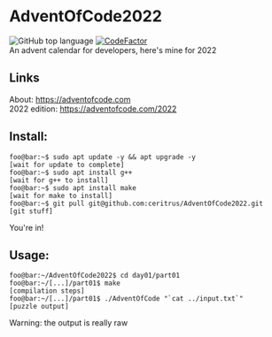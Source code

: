 # AdventOfCode2022
![GitHub top language](https://img.shields.io/github/languages/top/ceritrus/AdventOfCode2022)
[![CodeFactor](https://www.codefactor.io/repository/github/ceritrus/adventofcode2022/badge/main)](https://www.codefactor.io/repository/github/ceritrus/adventofcode2022/overview/main)\
An advent calendar for developers, here's mine for 2022

## Links
About: https://adventofcode.com \
2022 edition: https://adventofcode.com/2022

## Install:
```console
foo@bar:~$ sudo apt update -y && apt upgrade -y
[wait for update to complete]
foo@bar:~$ sudo apt install g++
[wait for g++ to install]
foo@bar:~$ sudo apt install make
[wait for make to install]
foo@bar:~$ git pull git@github.com:ceritrus/AdventOfCode2022.git
[git stuff]
```
You're in!

## Usage:
```console
foo@bar:~/AdventOfCode2022$ cd day01/part01
foo@bar:~/[...]/part01$ make
[compilation steps]
foo@bar:~/[...]/part01$ ./AdventOfCode "`cat ../input.txt`"
[puzzle output]
```
Warning: the output is really raw
